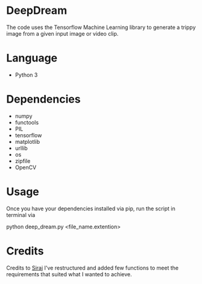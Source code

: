 # DeepDream


The code uses the Tensorflow Machine Learning library to generate a trippy image from a given input image or video clip.


Language
============

* Python 3

Dependencies
============

* numpy
* functools
* PIL
* tensorflow
* matplotlib
* urllib
* os
* zipfile
* OpenCV


Usage
============

Once you have your dependencies installed via pip, run the script in terminal via

python deep_dream.py <file_name.extention>


Credits
============
Credits to [Siraj](https://github.com/llSourcell)
I've restructured and added few functions to meet the requirements that suited what I wanted to achieve.

